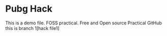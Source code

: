 # Pubg Hack
This is a demo file. FOSS practical.
Free and Open source Practical GitHub
this is branch 1[hack file1]
